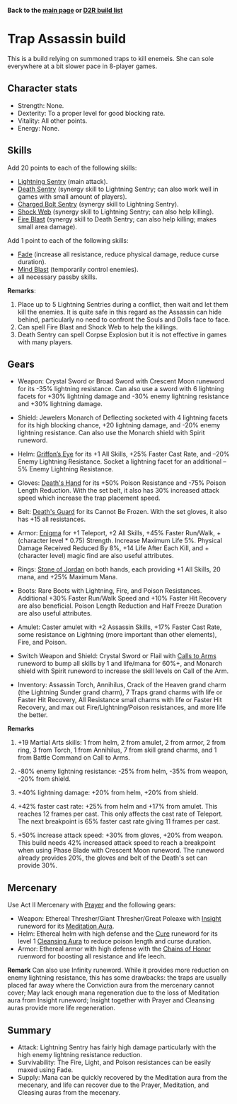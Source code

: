 <link rel="stylesheet" href="../style.css">

**Back to the [main page](../index.html) or [D2R build list](./build-list.html)**

# Trap Assassin build

This is a build relying on summoned traps to kill enemeis. She can sole everywhere at a bit slower pace in 8-player games.

## Character stats

- Strength: None.
- Dexterity: To a proper level for good blocking rate.
- Vitality: All other points.
- Energy: None.

## Skills

Add 20 points to each of the following skills:

- [Lightning Sentry](https://diablo.fandom.com/wiki/Lightning_Sentry) (main attack).
- [Death Sentry](https://diablo.fandom.com/wiki/Death_Sentry) (synergy skill to Lightning Sentry; can also work well in games with small amount of players).
- [Charged Bolt Sentry](https://diablo.fandom.com/wiki/Charged_Bolt_Sentry) (synergy skill to Lightning Sentry).
- [Shock Web](https://diablo.fandom.com/wiki/Shock_Web) (synergy skill to Lightning Sentry; can also help killing).
- [Fire Blast](https://diablo.fandom.com/wiki/Fire_Blast) (synergy skill to Death Sentry; can also help killing; makes small area damage).

Add 1 point to each of the following skills:

- [Fade](https://diablo.fandom.com/wiki/Fade) (increase all resistance, reduce physical damage, reduce curse duration).
- [Mind Blast](https://diablo.fandom.com/wiki/Mind_Blast) (temporarily control enemies).
- all necessary passby skills.

**Remarks**: 

1. Place up to 5 Lightning Sentries during a conflict, then wait and let them kill the enemies. It is quite safe in this regard as the Assassin can hide behind, particularly no need to confront the Souls and Dolls face to face.
2. Can spell Fire Blast and Shock Web to help the killings.
3. Death Sentry can spell Corpse Explosion but it is not effective in games with many players.

 
## Gears

- Weapon: Crystal Sword or Broad Sword with Crescent Moon runeword for its -35% lightning resistance. Can also use a sword with 6 lightning facets for +30% lightning damage and -30% enemy lightning resistance and +30% lightning damage.

- Shield: Jewelers Monarch of Deflecting socketed with 4 lightning facets for its high blocking chance, +20 lightning damage, and -20% enemy lightning resistance. Can also use the Monarch shield with Spirit runeword.

- Helm: [Griffon’s Eye](https://diablo.fandom.com/wiki/Griffon%27s_Eye) for its +1 All Skills, +25% Faster Cast Rate, and –20% Enemy Lightning Resistance. Socket a lightning facet for an additional –5% Enemy Lightning Resistance. 
 
- Gloves: [Death's Hand](https://diablo.fandom.com/wiki/Death%27s_Hand) for its +50% Poison Resistance and -75% Poison Length Reduction. With the set belt, it also has 30% increased attack speed which increase the trap placement speed.
 
- Belt: [Death's Guard](https://diablo.fandom.com/wiki/Death%27s_Guard) for its Cannot Be Frozen. With the set gloves, it also has +15 all resistances.
 
- Armor: [Enigma](https://diablo.fandom.com/wiki/Enigma_Rune_Word) for +1 Teleport, +2 All Skills, +45% Faster Run/Walk, +(character level * 0.75) Strength. Increase Maximum Life 5%. Physical Damage Received Reduced By 8%, +14 Life After Each Kill, and +(character level) magic find are also useful attributes.
 
- Rings: [Stone of Jordan](https://diablo.fandom.com/wiki/Stone_of_Jordan_(Diablo_II)) on both hands, each providing +1 All Skills, 20 mana, and +25% Maximum Mana.
 
- Boots: Rare Boots with Lightning, Fire, and Poison Resistances. Additional +30% Faster Run/Walk Speed and +10% Faster Hit Recovery are also beneficial. Poison Length Reduction and Half Freeze Duration are also useful attributes. 
 
- Amulet: Caster amulet with +2 Assassin Skills, +17% Faster Cast Rate, some resistance on Lightning (more important than other elements), Fire, and Poison. 
 
- Switch Weapon and Shield: Crystal Sword or Flail with [Calls to Arms](https://diablo.fandom.com/wiki/Call_to_Arms_Rune_Word) runeword to bump all skills by 1 and life/mana for 60%+, and Monarch shield with Spirit runeword to increase the skill levels on Call of the Arm. 
 
- Inventory: Assassin Torch, Annihilus, Crack of the Heaven grand charm (the Lightning Sunder grand charm), 7 Traps grand charms with life or Faster Hit Recovery, All Resistance small charms with life or Faster Hit Recovery, and max out Fire/Lightning/Poison resistances, and more life the better. 

**Remarks**

1. +19 Martial Arts skills: 1 from helm, 2 from amulet, 2 from armor, 2 from ring, 3 from Torch, 1 from Annihilus, 7 from skill grand charms, and 1 from Battle Command on Call to Arms.

2. -80% enemy lightning resistance: -25% from helm, -35% from weapon, -20% from shield.

3. +40% lightning damage: +20% from helm, +20% from shield.

4. +42% faster cast rate: +25% from helm and +17% from amulet. This reaches 12 frames per cast. This only affects the cast rate of Teleport. The next breakpoint is 65% faster cast rate giving 11 frames per cast.

5. +50% increase attack speed: +30% from gloves, +20% from weapon. This build needs 42% increased attack speed to reach a breakpoint when using Phase Blade with Crescent Moon runeword. The runeword already provides 20%, the gloves and belt of the Death's set can provide 30%.

## Mercenary

Use Act II Mercenary with [Prayer](https://diablo.fandom.com/wiki/Prayer) and the following gears:
- Weapon: Ethereal Thresher/Giant Thresher/Great Poleaxe with [Insight](https://diablo.fandom.com/wiki/Insight_Rune_Word) runeword for its [Meditation Aura](https://diablo.fandom.com/wiki/Meditation).
- Helm: Ethereal helm with high defense and the [Cure](https://diablo.fandom.com/wiki/Cure_Rune_Word) runeword for its level 1 [Cleansing Aura](https://diablo.fandom.com/wiki/Cleansing) to reduce poison length and curse duration.
- Armor: Ethereal armor with high defense with the [Chains of Honor](https://diablo.fandom.com/wiki/Chains_of_Honor_Rune_Word) ruenword for boosting all resistance and life leech.

**Remark** Can also use Infinity runeword. While it provides more reduction on enemy lightning resistance, this has some drawbacks: the traps are usually placed far away where the Conviction aura from the mercenary cannot cover; May lack enough mana regeneration due to the loss of Meditation aura from Insight runeword; Insight together with Prayer and Cleansing auras provide more life regeneration. 

## Summary 
- Attack: Lightning Sentry has fairly high damage particularly with the high enemy lightning resistance reduction.
- Survivability: The Fire, Light, and Poison resistances can be easily maxed using Fade. 
- Supply: Mana can be quickly recovered by the Meditation aura from the mecenary, and life can recover due to the Prayer, Meditation, and Cleasing auras from the mecenary.
 
